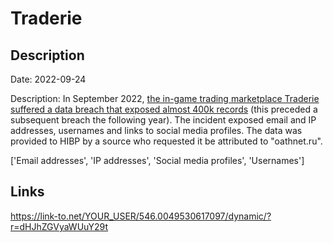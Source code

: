 # Traderie

## Description

Date: 2022-09-24

Description:
In September 2022, <a href="https://techcrunch.com/2023/09/07/traderie-a-marketplace-for-in-game-items-alerts-users-to-data-breach/" target="_blank" rel="noopener">the in-game trading marketplace Traderie suffered a data breach that exposed almost 400k records</a> (this preceded a subsequent breach the following year). The incident exposed email and IP addresses, usernames and links to social media profiles. The data was provided to HIBP by a source who requested it be attributed to &quot;oathnet.ru&quot;.


['Email addresses', 'IP addresses', 'Social media profiles', 'Usernames']

## Links

https://link-to.net/YOUR_USER/546.0049530617097/dynamic/?r=dHJhZGVyaWUuY29t